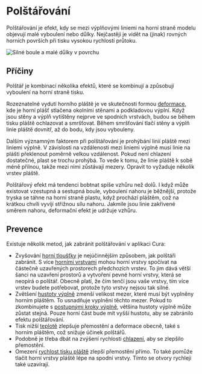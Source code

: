 Polštářování
====
Polštářování je efekt, kdy se mezi výplňovými liniemi na horní straně modelu objevují malé vyboulení nebo důlky. Nejčastěji je vidět na (jinak) rovných horních površích při tisku vysokou rychlostí průtoku.

![Silné boule a malé důlky v povrchu](../../../articles/images/pillowing.jpg)

Příčiny
----
Polštář je kombinací několika efektů, které se kombinují a způsobují vyboulení na horní straně tisku.

Rozeznatelné vydutí horního pláště je ve skutečnosti formou [deformace](warping.md), kde je horní plášť stlačena okolními stěnami a podkladovou výplní. Když jsou stěny a výplň vytištěny nejprve ve spodních vrstvách, budou se během tisku pláště ochlazovat a smršťovat. Během smršťování tlačí stěny a výplň linie pláště dovnitř, až do bodu, kdy jsou vybouleny.

Dalším významným faktorem při polštářování je prohýbání linií pláště mezi liniemi výplně. V závislosti na vzdálenosti mezi liniemi výplně musí linie na plášti překlenout poměrně velkou vzdálenost. Pokud není chlazení dostatečné, plast se trochu prohýbá. To vede k tomu, že linie pláště k sobě méně přilnou, takže mezi nimi zůstávají mezery. Opravit to vyžaduje několik vrstev pláště.

Polštářový efekt má tendenci bobtnat spíše vzhůru než dolů. I když může existovat vzestupná a sestupná boule, vyboulení nahoru je běžnější, protože tryska se táhne na horní straně plastu, když prochází pláštěm, což na krátkou chvíli vyvíjí střižnou sílu nahoru. Jakmile jsou linie zakřivené směrem nahoru, deformační efekt je udržuje vzhůru.

Prevence
----
Existuje několik metod, jak zabránit polštářování v aplikaci Cura:
* Zvyšování [horní tloušťky](../shell/top_thickness.md) je nejúčinnějším způsobem, jak polštáři zabránit. S více [horními vrstvami](../shell/top_layers.md) mohou horní vrstvy spočívat na částečně uzavřených prostorech předchozích vrstev. To jim dává větší šanci na uzavření prostorů a vytvoření pevné horní vrstvy, která se neopírá o polštář. Obecně platí, že čím tenčí jsou vaše vrstvy, tím více vrstev budete potřebovat, protože tyto vrstvy nejsou tak silné.
* Zvětšení [hustoty výplně](../infill/infill_sparse_density.md) zmenší velikost mezer, které musí být vyplněny horním pláštěm. To usnadňuje vyplnění těchto mezer. Pokud to zkombinujete s [postupnými kroky výplně](../infill/gradual_infill_steps.md), většina hustoty výplně může zůstat stejná. Pouze horní část bude mít vyšší hustotu, aby se zabránilo efektu polštářování.
* Tisk nižší [teplotě](../material/material_print_temperature.md) zlepšuje přemostění a deformace obecně, také s horním pláštěm, což snižuje účinek polštářů.
* Podobně je třeba dbát na zvýšení rychlosti [chlazení](../cooling/cool_fan_speed.md), aby se zlepšilo přemostění.
* Omezení [rychlost tisku pláště](../speed/speed_topbottom.md) zlepší přemostění přímo. To také pomůže tlačit horní vrstvy pláště lépe na spodní vrstvy. Tímto se otvory rychleji také uzavírají.